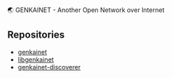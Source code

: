 🌏 GENKAINET - Another Open Network over Internet

## Repositories
- [genkainet](https://github.com/approvers/genkainet)
- [libgenkainet](https://github.com/approvers/libgenkainet)
- [genkainet-discoverer](https://github.com/approvers/genkainet-discoverer)

